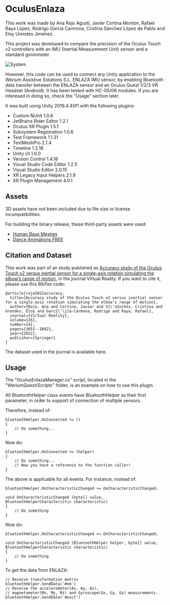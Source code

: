 # OculusEnlaza

This work was made by Ana Rojo Agustí, Javier Cortina Montón, Rafael Raya López, Rodrigo García Carmona, Cristina Sánchez López de Pablo and Eloy Urendes Jiménez.

This project was developed to compare the precision of the Oculus Touch v2 controllers with an IMU (Inertial Measurement Unit) sensor and a standard goniometer.

![System](https://github.com/user-attachments/assets/bfdd21fa-1854-4324-8303-a976bbf9695a)

However, this code can be used to connect any Unity application to the Werium Assistive Solutions S.L. ENLAZA IMU sensor, by enabling Bluetooth data transfer between the ENLAZA sensor and an Oculus Quest 1/2/3 VR Headset (Android). It has been tested with HC-05/06 modules. If you are interesed in doing so, check the "Usage" section later.

It was built using Unity 2019.4.40f1 with the following plugins:
- Custom NUnit 1.0.6
- JetBrains Rider Editor 1.2.1
- Oculus XR Plugin 1.5.1
- Subsystem Registration 1.0.6
- Test Framework 1.1.31
- TextMeshPro 2.1.4
- Timeline 1.2.18
- Unity UI 1.0.0
- Version Control 1.4.18
- Visual Studio Code Editor 1.2.5
- Visual Studio Editor 2.0.15
- XR Legacy Input Helpers 2.1.9
- XR Plugin Management 4.0.1

## Assets

3D assets have not been included due to file size or license incompatibilities.

For building the binary release, these third-party assets were used:
- [Human Base Meshes](https://assetstore.unity.com/packages/3d/characters/humanoids/humans/human-base-meshes-178395)
- [Dance Animations FREE](https://assetstore.unity.com/packages/3d/animations/dance-animations-free-161313)

##  Citation and Dataset

This work was part of an study published as [Accuracy study of the Oculus Touch v2 versus inertial sensor for a single-axis rotation simulating the elbow’s range of motion](https://link.springer.com/article/10.1007/s10055-022-00660-4), in the journal Virtual Reality. If you want to cite it, please use this BibTex code:

```
@article{rojo2022accuracy,
  title={Accuracy study of the Oculus Touch v2 versus inertial sensor for a single-axis rotation simulating the elbow’s range of motion},
  author={Rojo, Ana and Cortina, Javier and S{\'a}nchez, Cristina and Urendes, Eloy and Garc{\'\i}a-Carmona, Rodrigo and Raya, Rafael},
  journal={Virtual Reality},
  volume={26},
  number={4},
  pages={1651--1662},
  year={2022},
  publisher={Springer}
}
```

The dataset used in the journal is available here.

## Usage

The "OculusEnlazaManager.cs" script, located in the "WeriumQuest/Scripts" folder, is an example on how to use this plugin.

All BluetoothHelper class events have BluetoothHelper as their first parameter, in order to support of connection of multiple sensors.


Therefore, instead of:
```
bluetoothHelper.OnConnected += () 
{
    // Do something...
}
```

Now do:
```
bluetoothHelper.OnConnected += (helper) 
{
    // Do something...
    // Now you have a reference to the function caller!
}
```

The above is applicable for all events. For instance, instead of:

```
bluetoothHelper.OnCharacteristicChanged += OnCharacteristicChanged;

void OnCharacteristicChanged (byte[] value, BluetoothHelperCharacteristic characteristic)
{
    // Do something
}
```

Now do:

```
bluetoothHelper.OnCharacteristicChanged += OnCharacteristicChanged;

void OnCharacteristicChanged (BluetoothHelper helper, byte[] value, BluetoothHelperCharacteristic characteristic)
{
    // Do something
}
```

To get the data from ENLAZA:

```
// Receive transformation matrix
bluetoothHelper.SendData('#om')   
// Receive the accelerometer(Ax, Ay, Az),
// magnetometer(Mx, My, Mz) and Gyroscope(Gx, Gy, Gz) measurements.
bluetoothHelper.SendData('#osct')
```
